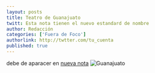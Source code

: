 ```yaml
---
layout: posts 
title: Teatro de Guanajuato 
twitt: Esta nota tienen el nuevo estandard de nombre
author: Redacción 
categories: ['Fuera de Foco'] 
authorlink: http://twtter.com/tu_cuenta 
published: true
---
```

debe de aparacer en
[nueva nota](/2013/05/13/nueva-nota.html)
![Guanajuato](http://i.imgur.com/HAvNS1mm.jpg)